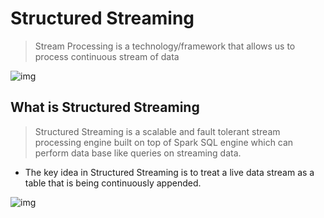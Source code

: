 # Structured Streaming

> Stream Processing is a technology/framework that allows us to process continuous stream of data

![img](https://lh7-rt.googleusercontent.com/slidesz/AGV_vUclZ5icC72uayPmr7uZca3AcLU8xh_Xuy31y7XX91IwFDq-b2xDCSq5ol-T3fDjhsUWhpI84TyodySoQ9prNuyuJj9GthLNHiN7RF_89W0HBt4RdgUweaRW-2jMHzXz6y9O2Qv0iWpeaZjJbQw4YUOZCuFyEKM=s2048?key=XGAKnPd1Owcg3BsmNoxvQg)

## What is Structured Streaming

> Structured Streaming is a scalable and fault tolerant stream processing engine built on top of Spark SQL engine which can perform data base like queries on streaming data.

* The key idea in Structured Streaming is to treat a live data stream as a table that is being continuously appended.

![img](https://lh7-rt.googleusercontent.com/slidesz/AGV_vUfK25P2laT0_3aroS5FBnUNalBJOIXpm_bZAJum0OF0paSFubFKNCrdXqGs0x-GBSaKNVO7fMurVfGQ5HD_hrRCo5bh7zp6RdyLOyiBB6F9VHlmAbLOJUnysbslaBLTWqdLbw6zlll9CJzg_KpWHbmHMnICANA=s2048?key=XGAKnPd1Owcg3BsmNoxvQg)













